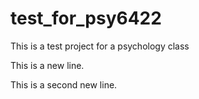 # test_for_psy6422
This is a test project for a psychology class

This is a new line.

This is a second new line.
